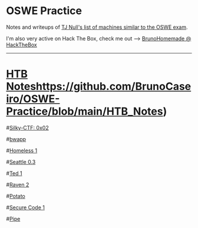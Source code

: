 # OSWE Practice
Notes and writeups of [TJ Null's list of machines similar to the OSWE exam](https://docs.google.com/spreadsheets/d/1dwSMIAPIam0PuRBkCiDI88pU3yzrqqHkDtBngUHNCw8/edit#gid=665299979).

I'm also very active on Hack The Box, check me out --> [BrunoHomemade @ HackTheBox](https://app.hackthebox.com/profile/420159)

-----------------

# [HTB Notes](https://github.com/BrunoCaseiro/OSWE-Practice/blob/main/HTB_Notes)https://github.com/BrunoCaseiro/OSWE-Practice/blob/main/HTB_Notes)

#[Silky-CTF: 0x02]()

#[bwapp]()

#[Homeless 1]()

#[Seattle 0.3]()

#[Ted 1]()

#[Raven 2]()

#[Potato]()

#[Secure Code 1]()

#[Pipe]()
